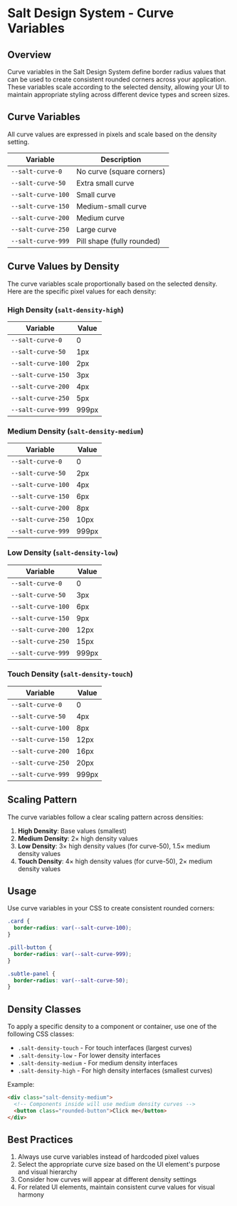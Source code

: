 # Salt Design System - Curve Variables

## Overview

Curve variables in the Salt Design System define border radius values that can be used to create consistent rounded corners across your application. These variables scale according to the selected density, allowing your UI to maintain appropriate styling across different device types and screen sizes.

## Curve Variables

All curve values are expressed in pixels and scale based on the density setting.

| Variable | Description |
|----------|-------------|
| `--salt-curve-0` | No curve (square corners) |
| `--salt-curve-50` | Extra small curve |
| `--salt-curve-100` | Small curve |
| `--salt-curve-150` | Medium-small curve |
| `--salt-curve-200` | Medium curve |
| `--salt-curve-250` | Large curve |
| `--salt-curve-999` | Pill shape (fully rounded) |

## Curve Values by Density

The curve variables scale proportionally based on the selected density. Here are the specific pixel values for each density:

### High Density (`salt-density-high`)

| Variable | Value |
|----------|-------|
| `--salt-curve-0` | 0 |
| `--salt-curve-50` | 1px |
| `--salt-curve-100` | 2px |
| `--salt-curve-150` | 3px |
| `--salt-curve-200` | 4px |
| `--salt-curve-250` | 5px |
| `--salt-curve-999` | 999px |

### Medium Density (`salt-density-medium`)

| Variable | Value |
|----------|-------|
| `--salt-curve-0` | 0 |
| `--salt-curve-50` | 2px |
| `--salt-curve-100` | 4px |
| `--salt-curve-150` | 6px |
| `--salt-curve-200` | 8px |
| `--salt-curve-250` | 10px |
| `--salt-curve-999` | 999px |

### Low Density (`salt-density-low`)

| Variable | Value |
|----------|-------|
| `--salt-curve-0` | 0 |
| `--salt-curve-50` | 3px |
| `--salt-curve-100` | 6px |
| `--salt-curve-150` | 9px |
| `--salt-curve-200` | 12px |
| `--salt-curve-250` | 15px |
| `--salt-curve-999` | 999px |

### Touch Density (`salt-density-touch`)

| Variable | Value |
|----------|-------|
| `--salt-curve-0` | 0 |
| `--salt-curve-50` | 4px |
| `--salt-curve-100` | 8px |
| `--salt-curve-150` | 12px |
| `--salt-curve-200` | 16px |
| `--salt-curve-250` | 20px |
| `--salt-curve-999` | 999px |

## Scaling Pattern

The curve variables follow a clear scaling pattern across densities:

1. **High Density**: Base values (smallest)
2. **Medium Density**: 2× high density values
3. **Low Density**: 3× high density values (for curve-50), 1.5× medium density values
4. **Touch Density**: 4× high density values (for curve-50), 2× medium density values

## Usage

Use curve variables in your CSS to create consistent rounded corners:

```css
.card {
  border-radius: var(--salt-curve-100);
}

.pill-button {
  border-radius: var(--salt-curve-999);
}

.subtle-panel {
  border-radius: var(--salt-curve-50);
}
```

## Density Classes

To apply a specific density to a component or container, use one of the following CSS classes:

- `.salt-density-touch` - For touch interfaces (largest curves)
- `.salt-density-low` - For lower density interfaces
- `.salt-density-medium` - For medium density interfaces
- `.salt-density-high` - For high density interfaces (smallest curves)

Example:
```html
<div class="salt-density-medium">
  <!-- Components inside will use medium density curves -->
  <button class="rounded-button">Click me</button>
</div>
```

## Best Practices

1. Always use curve variables instead of hardcoded pixel values
2. Select the appropriate curve size based on the UI element's purpose and visual hierarchy
3. Consider how curves will appear at different density settings
4. For related UI elements, maintain consistent curve values for visual harmony 